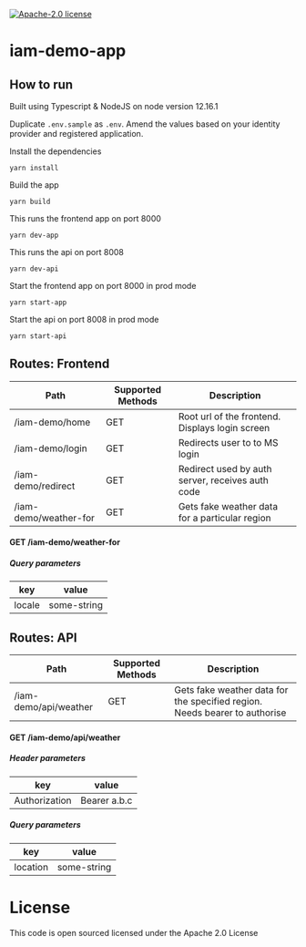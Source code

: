 [![Apache-2.0 license](http://img.shields.io/badge/license-Apache-brightgreen.svg)](http://www.apache.org/licenses/LICENSE-2.0.html)

iam-demo-app
============

## How to run
Built using Typescript & NodeJS on node version 12.16.1

Duplicate `.env.sample` as `.env`. Amend the values based on your identity provider and registered application. 

Install the dependencies
```shell script
yarn install
```

Build the app
```shell script
yarn build
```

This runs the frontend app on port 8000
```shell script
yarn dev-app
```

This runs the api on port 8008
```shell script
yarn dev-api
```

Start the frontend app on port 8000 in prod mode
```shell script
yarn start-app
```

Start the api on port 8008 in prod mode
```shell script
yarn start-api
```

## Routes: Frontend
|           Path          | Supported Methods |                            Description                          |
| ------------------------| ------------------| --------------------------------------------------------------- |
|  /iam-demo/home         |       GET         | Root url of the frontend. Displays login screen                 |
|  /iam-demo/login        |       GET         | Redirects user to to MS login                                   |
|  /iam-demo/redirect     |       GET         | Redirect used by auth server, receives auth code                |
|  /iam-demo/weather-for  |       GET         | Gets fake weather data for a particular region                  | 

#### GET /iam-demo/weather-for

##### Query parameters
|       key        |       value      |
|------------------|------------------|
|      locale      |    some-string   | 


## Routes: API
|           Path          | Supported Methods |                                  Description                                    |
| ------------------------| ------------------| --------------------------------------------------------------------------------|
|  /iam-demo/api/weather  |       GET         | Gets fake weather data for the specified region. Needs bearer to authorise      | 

#### GET /iam-demo/api/weather

##### Header parameters
|       key        |       value      |
|------------------|------------------|
|   Authorization  |   Bearer a.b.c   |

##### Query parameters
|       key        |       value      |
|------------------|------------------|
|     location     |    some-string   |


License
=======
This code is open sourced licensed under the Apache 2.0 License
